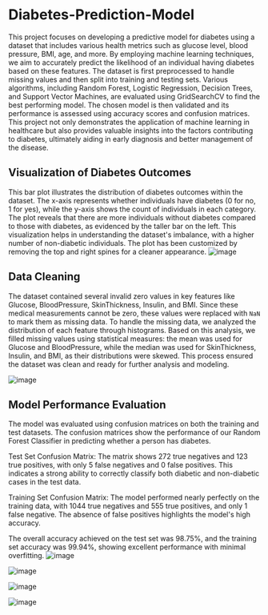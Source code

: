 # Diabetes-Prediction-Model

This project focuses on developing a predictive model for diabetes using a dataset that includes various health metrics such as glucose level, blood pressure, BMI, age, and more. By employing machine learning techniques, we aim to accurately predict the likelihood of an individual having diabetes based on these features. The dataset is first preprocessed to handle missing values and then split into training and testing sets. Various algorithms, including Random Forest, Logistic Regression, Decision Trees, and Support Vector Machines, are evaluated using GridSearchCV to find the best performing model. The chosen model is then validated and its performance is assessed using accuracy scores and confusion matrices. This project not only demonstrates the application of machine learning in healthcare but also provides valuable insights into the factors contributing to diabetes, ultimately aiding in early diagnosis and better management of the disease.

## Visualization of Diabetes Outcomes

This bar plot illustrates the distribution of diabetes outcomes within the dataset. The x-axis represents whether individuals have diabetes (0 for no, 1 for yes), while the y-axis shows the count of individuals in each category. The plot reveals that there are more individuals without diabetes compared to those with diabetes, as evidenced by the taller bar on the left. This visualization helps in understanding the dataset's imbalance, with a higher number of non-diabetic individuals. The plot has been customized by removing the top and right spines for a cleaner appearance.
![image](https://github.com/user-attachments/assets/e4d2cbb6-70ea-4990-a432-5b842d45d279)

## Data Cleaning 
The dataset contained several invalid zero values in key features like Glucose, BloodPressure, SkinThickness, Insulin, and BMI. Since these medical measurements cannot be zero, these values were replaced with `NaN` to mark them as missing data. To handle the missing data, we analyzed the distribution of each feature through histograms. Based on this analysis, we filled missing values using statistical measures: the mean was used for Glucose and BloodPressure, while the median was used for SkinThickness, Insulin, and BMI, as their distributions were skewed. This process ensured the dataset was clean and ready for further analysis and modeling.


![image](https://github.com/user-attachments/assets/63c61e45-253d-457c-b472-cbbbb3e97df4)

## Model Performance Evaluation

The model was evaluated using confusion matrices on both the training and test datasets. The confusion matrices show the performance of our Random Forest Classifier in predicting whether a person has diabetes.

Test Set Confusion Matrix:
The matrix shows 272 true negatives and 123 true positives, with only 5 false negatives and 0 false positives. This indicates a strong ability to correctly classify both diabetic and non-diabetic cases in the test data.

Training Set Confusion Matrix:
The model performed nearly perfectly on the training data, with 1044 true negatives and 555 true positives, and only 1 false negative. The absence of false positives highlights the model's high accuracy.

The overall accuracy achieved on the test set was 98.75%, and the training set accuracy was 99.94%, showing excellent performance with minimal overfitting.
![image](https://github.com/user-attachments/assets/d8d4aab7-9e93-4d38-a043-13070591ab55)

![image](https://github.com/user-attachments/assets/22f9a12d-782d-405c-a6bb-2ad4566f2262)


![image](https://github.com/user-attachments/assets/a6f72e2f-588e-43e4-8de9-7def32daab64)

![image](https://github.com/user-attachments/assets/9b8272fe-a66d-402c-9a13-b8c7cb44e364)





